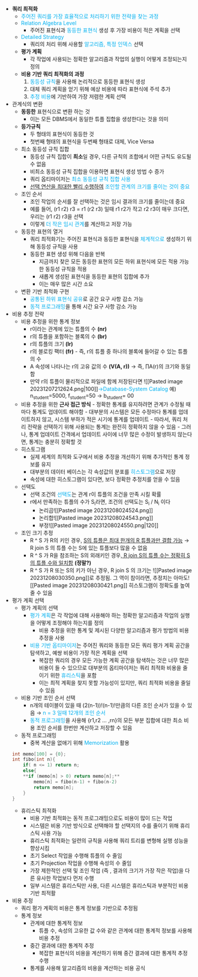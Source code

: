 - **쿼리 최적화**
	- <font color="#00b0f0">주어진 쿼리를 가장 효율적으로 처리하기 위한 전략을 찾는 과정</font>
	- <font color="#00b0f0">Relation Algebra Level</font>
		- 주어진 표현식과 <font color="#00b0f0">동등한 표현식</font> 생성 후 가장 비용이 적은 계획을 선택
	- <font color="#00b0f0">Detailed Strategy</font>
		- 쿼리의 처리 위해 사용할 <font color="#00b0f0">알고리즘, 특정 인덱스</font> 선택
	- **평가 계획**
		- 각 작업에 사용되는 정확한 알고리즘과 작업의 실행이 어떻게 조정되는지 정의
	- **비용 기반 쿼리 최적화의 과정**
		1. <font color="#00b0f0">동등성 규칙</font>을 사용해 논리적으로 동등한 표현식 생성
		2. 대체 쿼리 계획을 얻기 위해 예상 비용에 따라 표현식에 주석 추가
		3. <font color="#00b0f0">추정 비용</font>에 기반하여 가장 저렴한 계획 선택
- 관계식의 변환
	- **동등한** 표현식으로 변환 하는 것
		- 이는 모든 DBMS에서 동일한 튜플 집합을 생성한다는 것을 의미
	- **등가규칙** 
		- 두 형태의 표현식이 동등한 것
		- 첫번째 형태의 표현식을 두번째 형태로 대체, Vice Versa 
	- 최소 동등성 규칙 집합
		- 동등성 규칙 집합이 **최소**일 경우, 다른 규칙의 조합에서 어떤 규칙도 유도될 수 없음
		- 비최소 동등성 규칙 집합을 이용하면 표현식 생성 방법 수 증가
		- 쿼리 옵티마이저는 <font color="#00b0f0">최소 동등성 규칙 집합 사용</font>
		- <u>선택 연산을 최대한 빨리 수행하여</u> <font color="#00b0f0">조인할 관계의 크기를 줄이는 것이 중요</font>
	- 조인 순서
		- 조인 작업의 순서를 잘 선택하는 것은 임시 결과의 크기를 줄이는데 중요
		- 예를 들어, (r1 r2) r3 = r1 (r2 r3) 일때 r1 r2가 작고 r2 r3이 매우 크다면, 우리는 (r1 r2) r3을 선택
		- 이렇게 <font color="#00b0f0">더 작은 임시 관계</font>를 계산하고 저장 가능
	- 동등한 표현의 열거
		- 쿼리 최적화기는 주어진 표현식과 동등한 표현식을 <font color="#00b0f0">체계적으로</font> 생성하기 위해 동등성 규칙을 사용
		- 동등한 표현 생성 위해 다음을 반복
			- 지금까지 찾은 모든 동등한 표현의 모든 하위 표현식에 모든 적용 가능한 동등성 규칙을 적용
			- 새롭게 생성된 표현식을 동등한 표현의 집합에 추가
			- 이는 매우 많은 시간 소요 
	- 변환 기반 최적화 구현
		- <font color="#00b0f0">공통된 하위 표현식 공유</font>로 공간 요구 사항 감소 가능
		- <font color="#00b0f0">동적 프로그래밍</font>을 통해 시간 요구 사항 감소 가능
- 비용 추정 전략
	- 비용 추정을 위한 통계 정보
		- r이라는 관계에 있는 튜플의 수 **(nr)**
		- r의 튜플을 포함하는 블록의 수 **(br)**
		- r의 튜플의 크기 **(lr)**
		- r의 블로킹 팩터 **(fr)** - 즉, r의 튜플 중 하나의 블록에 들어갈 수 있는 튜플의 수
		- A 속성에 나타나는 r의 고유 값의 수 **(V(A, r))** 
		  → 즉, ∏A(r)의 크기와 동일함
		- 만약 r의 튜플이 물리적으로 파일에 함께 저장된다면
		  ![[Pasted image 20231207212624.png|100]]<font color="#00b0f0">→Database-System Catalog</font>
		  예) n<sub>student</sub>=5000, f<sub>student</sub>=50 → b<sub>student</sub>= 00
	- 비용 추정을 위한 **근사 접근 방식**
			- 정확한 통계를 유지하려면 관계가 수정될 때 마다 통계도 업데이트 해야함
			- 대부분의 시스템은 모든 수정마다 통계를 업데이트하지 않고, 시스템 부하가 적은 시기에 통계를 업데이트
			- 따라서, 쿼리 처리 전략을 선택하기 위해 사용되는 통계는 완전히 정확하지 않을 수 있음
			- 그러나, 통계 업데이트 간격에서 업데이트 사이에 너무 많은 수정이 발생하지 않는다면, 통계는 충분히 정확할 것
	- 히스토그램
		- 실제 세계의 최적화 도구에서 비용 추정을 개선하기 위해 추가적인 통계 정보를 유지
		- 대부분의 데이터 베이스는 각 속성값의 분포를 <font color="#00b0f0">히스토그램</font>으로 저장
		- 속성에 대한 히스토그램이 있다면, 보다 정확한 추정치를 얻을 수 있음
	- 선택도
		- 선택 조건의 <font color="#00b0f0">선택도</font>는 관계 r이 튜플의 조건을 만족 시킬 확률
		- r에서 만족하는 튜플의 수가 S<sub>i</sub>라면, 조건의 선택도는 S<sub>i</sub> / N<sub>i</sub> 이다
			- 논리곱![[Pasted image 20231208024524.png]]
			- 논리합![[Pasted image 20231208024543.png]]
			- 부정![[Pasted image 20231208024550.png|120]]
	- 조인 크기 추정
		- R ^ S 가 R의 키인 경우, <u>S의 튜플은 최대 한개의 R 튜플과만 결합 가능</u>
		  → R join S 의 튜플 수는 S에 있는 튜플보다 많을 수 없음
		- R ^ S 가 R을 참조하는 S의 외래키인 경우,<u> R join S의 튜플 수는 정확히 S의 튜플 수와 일치함</u> **(정말?)**
		- R ^ S 가 R 또는 S의 키가 아닌 경우, R join S 의 크기는 ![[Pasted image 20231208030350.png]]로 추정됨. 그 역이 참이라면, 추정치는 아마도![[Pasted image 20231208030421.png]]
		  히스토그램이 정확도를 높여줄 수 있음
- 평가 계획 선택
	- 평가 계획의 선택 
		- <font color="#00b0f0">평가 계획</font>은 각 작업에 대해 사용해야 하는 정확한 알고리즘과 작업의 실행을 어떻게 조정해야 하는지를 정의
			- 비용 추정을 위한 통계 및 제시된 다양한 알고리즘과 평가 방법의 비용 추정을 사용
		- <font color="#00b0f0">비용 기반 옵티마이저</font>는 주어진 쿼리와 동등한 모든 쿼리 평가 계획 공간을 탐색하고, 예쌍 비용이 가장 적은 계획을 선택
			- 복잡한 쿼리의 경우 모든 가능한 계획 공간을 탐색하는 것은 너무 많은 비용이 들 수 있으므로 대부분의 옵티마이저는 쿼리 최적화 비용을 줄이기 위한 <font color="#00b0f0">휴리스틱</font>을 포함
			- 이는 최적 계획을 찾지 못할 가능성이 있지만, 쿼리 최적화 비용을 줄일 수 있음
	- 비용 기반 조인 순서 선택
		- n개의 테이블이 있을 때 (2(n-1))!(n-1)!만큼의 다른 조인 순서가 있을 수 있음 
		  → <font color="#00b0f0">n = 3 일때 12개의 조인 순서</font>
		- <font color="#00b0f0">동적 프로그래밍</font>을 사용해 {r1,r2 … ,rn}의 모든 부분 집합에 대한 최소 비용 조인 순서를 한번만 계산하고 저장할 수 있음
	- 동적 프로그래밍 
		- 중복 계산을 없애기 위해 <font color="#00b0f0">Memorization</font> 활용
	```C++
	int memo[100] = {0};
	int fibo(int n){
		if( n <= 1) return n;
		else{
		**if (memo[n] > 0) return memo[n];**
			memo[n] = fibo(n-1) + fibo(n-2)
			return memo[n];
		}
	}
	```
	- 휴리스틱 최적화
		- 비용 기반 최적화는 동적 프로그래밍으로도 비용이 많이 드는 작업
		- 시스템은 비용 기반 방식으로 선택해야 할 선택지의 수를 줄이기 위해 휴리스틱 사용 가능
		- 휴리스틱 최적화는 일련의 규칙을 사용해 쿼리 트리를 변형해 실행 성능을 향상시킴
		- 초기 Select 작업을 수행해 튜플의 수 줄임
		- 초기 Projection 작업을 수행해 속성의 수 줄임
		- 가장 제한적인 선택 및 조인 작업 (즉 , 결과의 크기가 가장 작은 작업)을 다른 유사한 작업보다 먼저 수행
		- 일부 시스템은 휴리스틱만 사용, 다른 시스템은 휴리스틱과 부분적인 비용 기반 최적활
- 비용 추정
	- 쿼리 평가 계획의 비용은 통계 정보를 기반으로 추정됨
	- 통계 정보
		- 관계에 대한 통계적 정보
			- 튜플 수, 속성의 고유한 값 수와 같은 관계에 대한 통계적 정보를 사용해 비용 추정
		- 중간 결과에 대한 통계적 추정
			- 복잡한 표현식의 비용을 계산하기 위해 중간 결과에 대한 통계적 추정 수행
		- 통계를 사용해 알고리즘의 비용을 계산하는 비용 공식